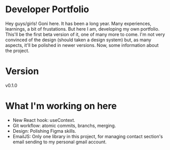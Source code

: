 # Developer Portfolio

Hey guys/girls! Goni here. It has been a long year. Many experiences, learnings, a bit of frustations. But here I am, developing my own portfolio. This'll be the first beta version of it, one of many more to come. I'm not very convinced of the design (should taken a design system) but, as many aspects, it'll be polished in newer versions. Now, some information about the project.

# Version
v0.1.0

# What I'm working on here

- New React hook: useContext.
- Git workflow: atomic commits, branchs, merging.
- Design: Polishing Figma skills.
- EmailJS: Only one library in this project, for managing contact section's email sending to my personal gmail account.

